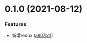# 0.1.0 (2021-08-12)


### Features

* 新增redux ([a807b11](https://gitee.com/web-jewel/react-vite-app/commits/a807b11dc19433df1f87977a1704a69f36059670))



